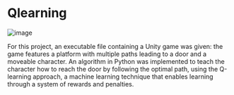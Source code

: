 # Qlearning

![image](https://github.com/jessyca-ferreira/q-learning/assets/133786404/a45d7bcd-1d3d-4987-a803-3e410f0746ec)
 
For this project, an executable file containing a Unity game was given: the game features a platform with multiple paths leading to a door and a moveable character. An algorithm in Python was implemented to teach the character how to reach the door by following the optimal path, using the Q-learning approach, a machine learning technique that enables learning through a system of rewards and penalties.
